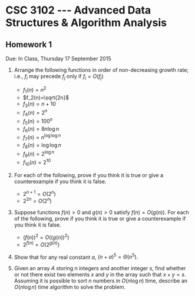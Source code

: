 # CSC 3102 --- Advanced Data Structures & Algorithm Analysis

## Homework 1

Due: In Class, Thursday 17 September 2015

1. Arrange the following functions in order of non-decreasing growth rate; i.e., $f_i$ may precede $f_j$ only if $f_i=O(f_j)$

	- $f_1(n)=n^{2}$
	- $f_2(n)=\sqrt{2n}$
	- $f_3(n)=n+10$
	- $f_4(n)=2^n$
	- $f_5(n)=100^n$
	- $f_6(n)=8n\log n$ 
	- $f_7(n)=n^{\log\log n}$ 
	- $f_8(n)=\log\log n$
	- $f_9(n)=2^{\log n}$
	- $f_{10}(n)=2^{10}$

2. For each of the following, prove if you think it is true or give a counterexample if you think it is false.

	- $2^{n+1}=O(2^n)$ 
	- $2^{2n}=O(2^n)$ 

3. Suppose functions $f(n)>0$ and $g(n)>0$ satisfy $f(n) = O(g(n))$. For each of the following, prove if you think it is true or give a counterexample if you think it is false.

	- $(f(n))^2=O((g(n))^2)$
	- $2^{f(n)}=O(2^{g(n)})$
 
4. Show that for any real constant $a$, $(n+a)^5=\Theta(n^5)$.

5. Given an array $A$ storing $n$ integers and another integer $s$, find whether or not there exist two elements $x$ and $y$ in the array such that $x+y=s$. Assuming it is possible to sort $n$ numbers in $O(n\log n)$ time, describe an $O(n \log n)$ time algorithm to solve the problem.
